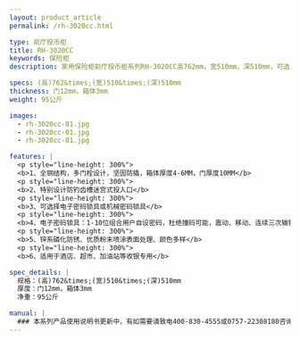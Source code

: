 ```yaml
---
layout: product_article
permalink: /rh-3020cc.html

type: 前厅投币柜
title: RH-3020CC
keywords: 保险柜
description: 家用保险柜前厅投币柜系列RH-3020CC高762mm，宽510mm，深510mm，可选电子密码锁具或机械密码锁具，1-10位组合自设密码。

specs: (高)762&times;(宽)510&times;(深)510mm
thickness: 门12mm，箱体3mm
weight: 95公斤

images:
  - rh-3020cc-01.jpg
  - rh-3020cc-01.jpg
  - rh-3020cc-01.jpg

features: |
  <p style="line-height: 300%">
  <b>1、全钢结构，多门栓设计，坚固防撬，箱体厚度4-6MM，门厚度10MM</b>
  <p style="line-height: 300%">
  <b>2、特别设计防钓齿槽迷宫式投入口</b>
  <p style="line-height: 300%">
  <b>3、可选择电子密码锁具或机械密码锁具</b>
  <p style="line-height: 300%">
  <b>4、电子密码锁具：1-10位组合用户自设密码，杜绝撞码可能，震动、移动、连续三次输错密码自动报警（音量达100分贝），可选装联网报警功能</b>
  <p style="line-height: 300%">
  <b>5、锌系磷化防锈、优质粉末喷涂表面处理、颜色多样</b>
  <p style="line-height: 300%">
  <b>6、适用于酒店、超市、加油站等收银专用</b>

spec_details: |
  规格：(高)762&times;(宽)510&times;(深)510mm  
  厚度：门12mm，箱体3mm  
  净重：95公斤

manual: |
  ### 本系列产品使用说明书更新中，有如需要请致电400-830-4555或0757-22308180咨询，谢谢！
---
```

